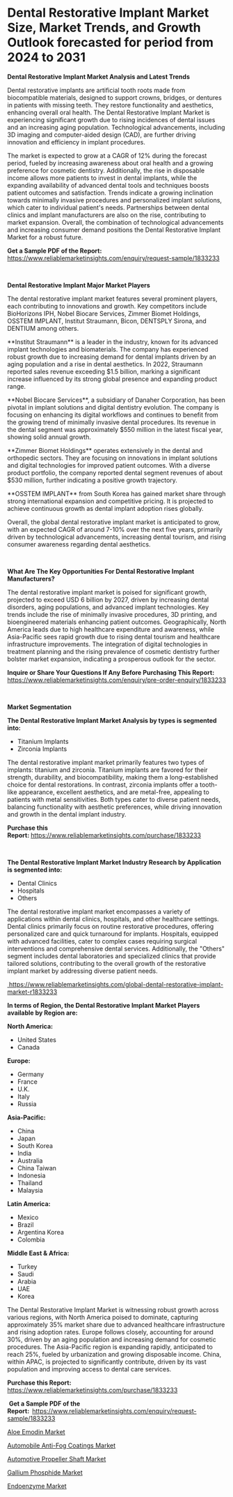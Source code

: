 <p><h1>Dental Restorative Implant Market Size, Market Trends, and Growth Outlook forecasted for period from 2024 to 2031</h1></p><p><strong>Dental Restorative Implant Market Analysis and Latest Trends</strong></p>
<p><p>Dental restorative implants are artificial tooth roots made from biocompatible materials, designed to support crowns, bridges, or dentures in patients with missing teeth. They restore functionality and aesthetics, enhancing overall oral health. The Dental Restorative Implant Market is experiencing significant growth due to rising incidences of dental issues and an increasing aging population. Technological advancements, including 3D imaging and computer-aided design (CAD), are further driving innovation and efficiency in implant procedures.</p><p>The market is expected to grow at a CAGR of 12% during the forecast period, fueled by increasing awareness about oral health and a growing preference for cosmetic dentistry. Additionally, the rise in disposable income allows more patients to invest in dental implants, while the expanding availability of advanced dental tools and techniques boosts patient outcomes and satisfaction. Trends indicate a growing inclination towards minimally invasive procedures and personalized implant solutions, which cater to individual patient's needs. Partnerships between dental clinics and implant manufacturers are also on the rise, contributing to market expansion. Overall, the combination of technological advancements and increasing consumer demand positions the Dental Restorative Implant Market for a robust future.</p></p>
<p><strong>Get a Sample PDF of the Report:&nbsp;</strong> <a href="https://www.reliablemarketinsights.com/enquiry/request-sample/1833233?utm_campaign=1264&utm_medium=2&utm_source=Github&utm_content=ia&utm_term=17102024&utm_id=dental-restorative-implant">https://www.reliablemarketinsights.com/enquiry/request-sample/1833233</a></p>
<p>&nbsp;</p>
<p><strong>Dental Restorative Implant Major Market Players</strong></p>
<p><p>The dental restorative implant market features several prominent players, each contributing to innovations and growth. Key competitors include BioHorizons IPH, Nobel Biocare Services, Zimmer Biomet Holdings, OSSTEM IMPLANT, Institut Straumann, Bicon, DENTSPLY Sirona, and DENTIUM among others.</p><p>**Institut Straumann** is a leader in the industry, known for its advanced implant technologies and biomaterials. The company has experienced robust growth due to increasing demand for dental implants driven by an aging population and a rise in dental aesthetics. In 2022, Straumann reported sales revenue exceeding $1.5 billion, marking a significant increase influenced by its strong global presence and expanding product range.</p><p>**Nobel Biocare Services**, a subsidiary of Danaher Corporation, has been pivotal in implant solutions and digital dentistry evolution. The company is focusing on enhancing its digital workflows and continues to benefit from the growing trend of minimally invasive dental procedures. Its revenue in the dental segment was approximately $550 million in the latest fiscal year, showing solid annual growth.</p><p>**Zimmer Biomet Holdings** operates extensively in the dental and orthopedic sectors. They are focusing on innovations in implant solutions and digital technologies for improved patient outcomes. With a diverse product portfolio, the company reported dental segment revenues of about $530 million, further indicating a positive growth trajectory.</p><p>**OSSTEM IMPLANT** from South Korea has gained market share through strong international expansion and competitive pricing. It is projected to achieve continuous growth as dental implant adoption rises globally.</p><p>Overall, the global dental restorative implant market is anticipated to grow, with an expected CAGR of around 7-10% over the next five years, primarily driven by technological advancements, increasing dental tourism, and rising consumer awareness regarding dental aesthetics.</p></p>
<p>&nbsp;</p>
<p><strong>What Are The Key Opportunities For Dental Restorative Implant Manufacturers?</strong></p>
<p><p>The dental restorative implant market is poised for significant growth, projected to exceed USD 6 billion by 2027, driven by increasing dental disorders, aging populations, and advanced implant technologies. Key trends include the rise of minimally invasive procedures, 3D printing, and bioengineered materials enhancing patient outcomes. Geographically, North America leads due to high healthcare expenditure and awareness, while Asia-Pacific sees rapid growth due to rising dental tourism and healthcare infrastructure improvements. The integration of digital technologies in treatment planning and the rising prevalence of cosmetic dentistry further bolster market expansion, indicating a prosperous outlook for the sector.</p></p>
<p><strong>Inquire or Share Your Questions If Any Before Purchasing This Report:</strong> <a href="https://www.reliablemarketinsights.com/enquiry/pre-order-enquiry/1833233?utm_campaign=1264&utm_medium=2&utm_source=Github&utm_content=ia&utm_term=17102024&utm_id=dental-restorative-implant">https://www.reliablemarketinsights.com/enquiry/pre-order-enquiry/1833233</a></p>
<p>&nbsp;</p>
<p><strong>Market Segmentation</strong></p>
<p><strong>The Dental Restorative Implant Market Analysis by types is segmented into:</strong></p>
<p><ul><li>Titanium Implants</li><li>Zirconia Implants</li></ul></p>
<p><p>The dental restorative implant market primarily features two types of implants: titanium and zirconia. Titanium implants are favored for their strength, durability, and biocompatibility, making them a long-established choice for dental restorations. In contrast, zirconia implants offer a tooth-like appearance, excellent aesthetics, and are metal-free, appealing to patients with metal sensitivities. Both types cater to diverse patient needs, balancing functionality with aesthetic preferences, while driving innovation and growth in the dental implant industry.</p></p>
<p><strong>Purchase this Report:&nbsp;</strong><a href="https://www.reliablemarketinsights.com/purchase/1833233?utm_campaign=1264&utm_medium=2&utm_source=Github&utm_content=ia&utm_term=17102024&utm_id=dental-restorative-implant">https://www.reliablemarketinsights.com/purchase/1833233</a></p>
<p>&nbsp;</p>
<p><strong>The Dental Restorative Implant Market Industry Research by Application is segmented into:</strong></p>
<p><ul><li>Dental Clinics</li><li>Hospitals</li><li>Others</li></ul></p>
<p><p>The dental restorative implant market encompasses a variety of applications within dental clinics, hospitals, and other healthcare settings. Dental clinics primarily focus on routine restorative procedures, offering personalized care and quick turnaround for implants. Hospitals, equipped with advanced facilities, cater to complex cases requiring surgical interventions and comprehensive dental services. Additionally, the "Others" segment includes dental laboratories and specialized clinics that provide tailored solutions, contributing to the overall growth of the restorative implant market by addressing diverse patient needs.</p></p>
<p><a href="https://www.reliablemarketinsights.com/global-dental-restorative-implant-market-r1833233?utm_campaign=1264&utm_medium=2&utm_source=Github&utm_content=ia&utm_term=17102024&utm_id=dental-restorative-implant">&nbsp;https://www.reliablemarketinsights.com/global-dental-restorative-implant-market-r1833233</a></p>
<p><strong>In terms of Region, the Dental Restorative Implant Market Players available by Region are:</strong></p>
<p>
    <p> <strong> North America: </strong>
        <ul>
            <li>United States</li>
            <li>Canada</li>
        </ul>
        </p> 
    <p> <strong> Europe: </strong>
        <ul>
            <li>Germany</li>
            <li>France</li>
            <li>U.K.</li>
            <li>Italy</li>
            <li>Russia</li>
        </ul>
        </p> 
    <p> <strong> Asia-Pacific: </strong>
        <ul>
            <li>China</li>
            <li>Japan</li>
            <li>South Korea</li>
            <li>India</li>
            <li>Australia</li>
            <li>China Taiwan</li>
            <li>Indonesia</li>
            <li>Thailand</li>
            <li>Malaysia</li>
        </ul>
        </p> 
    <p> <strong> Latin America: </strong>
        <ul>
            <li>Mexico</li>
            <li>Brazil</li>
            <li>Argentina Korea</li>
            <li>Colombia</li>
        </ul>
        </p> 
    <p> <strong> Middle East & Africa: </strong>
        <ul>
            <li>Turkey</li>
            <li>Saudi</li>
            <li>Arabia</li>
            <li>UAE</li>
            <li>Korea</li>
        </ul>
    </p>
    </p>
<p><p>The Dental Restorative Implant Market is witnessing robust growth across various regions, with North America poised to dominate, capturing approximately 35% market share due to advanced healthcare infrastructure and rising adoption rates. Europe follows closely, accounting for around 30%, driven by an aging population and increasing demand for cosmetic procedures. The Asia-Pacific region is expanding rapidly, anticipated to reach 25%, fueled by urbanization and growing disposable income. China, within APAC, is projected to significantly contribute, driven by its vast population and improving access to dental care services.</p></p>
<p><strong>Purchase this Report: </strong><a href="https://www.reliablemarketinsights.com/purchase/1833233?utm_campaign=1264&utm_medium=2&utm_source=Github&utm_content=ia&utm_term=17102024&utm_id=dental-restorative-implant">https://www.reliablemarketinsights.com/purchase/1833233</a></p>
<p>&nbsp;<strong>Get a Sample PDF of the Report:&nbsp;&nbsp;</strong><a href="https://www.reliablemarketinsights.com/enquiry/request-sample/1833233?utm_campaign=1264&utm_medium=2&utm_source=Github&utm_content=ia&utm_term=17102024&utm_id=dental-restorative-implant">https://www.reliablemarketinsights.com/enquiry/request-sample/1833233</a></p>
<p><strong></strong></p>
<p><p><a href="https://www.linkedin.com/pulse/global-aloe-emodin-market-trends-analysis-future-growth-prospects-yj80c?utm_campaign=1264&utm_medium=2&utm_source=Github&utm_content=ia&utm_term=17102024&utm_id=dental-restorative-implant">Aloe Emodin Market</a></p><p><a href="https://github.com/gdfhhhj/Market-Research-Report-List-6/blob/main/automobile-anti-fog-coatings-market.md?utm_campaign=1264&utm_medium=2&utm_source=Github&utm_content=ia&utm_term=17102024&utm_id=dental-restorative-implant">Automobile Anti-Fog Coatings Market</a></p><p><a href="https://www.linkedin.com/pulse/automotive-propeller-shaft-market-analysis-report-global-otype?utm_campaign=1264&utm_medium=2&utm_source=Github&utm_content=ia&utm_term=17102024&utm_id=dental-restorative-implant">Automotive Propeller Shaft Market</a></p><p><a href="https://www.linkedin.com/pulse/gallium-phosphide-market-emerging-trends-future-prospects-ypjpc?utm_campaign=1264&utm_medium=2&utm_source=Github&utm_content=ia&utm_term=17102024&utm_id=dental-restorative-implant">Gallium Phosphide Market</a></p><p><a href="https://www.linkedin.com/pulse/endoenzyme-market-global-regional-analysis-focus-end-user-nlrdc?utm_campaign=1264&utm_medium=2&utm_source=Github&utm_content=ia&utm_term=17102024&utm_id=dental-restorative-implant">Endoenzyme Market</a></p></p>